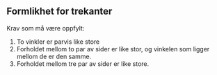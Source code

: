 ## Formlikhet for trekanter

Krav som må være oppfylt:
1) To vinkler er parvis like store
2) Forholdet mellom to par av sider er like stor, og vinkelen som ligger mellom de er den samme.
3) Forholdet mellom tre par av sider er like store.